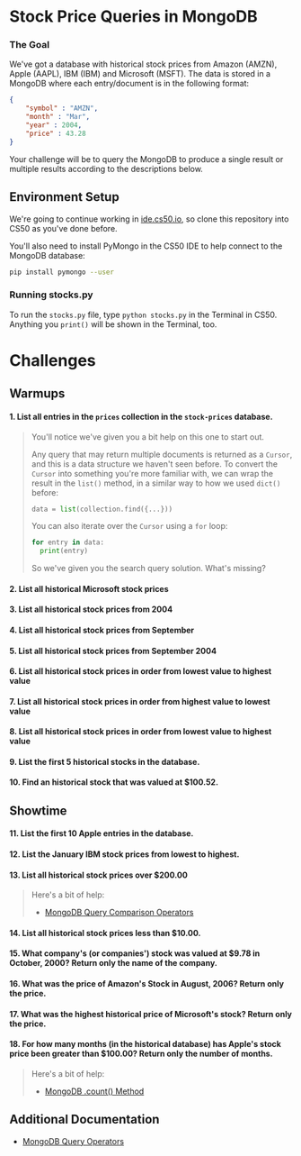 # Stock Price Queries in MongoDB

### The Goal

We've got a database with historical stock prices from Amazon (AMZN), Apple (AAPL), IBM (IBM) and Microsoft (MSFT). The data is stored in a MongoDB where each entry/document is in the following format:

```json
{
	"symbol" : "AMZN",
	"month" : "Mar",
	"year" : 2004,
	"price" : 43.28
}

```

Your challenge will be to query the MongoDB to produce a single result or multiple results according to the descriptions below.

## Environment Setup

We're going to continue working in [ide.cs50.io](https://ide.cs50.io), so clone this repository into CS50 as you've done before.

You'll also need to install PyMongo in the CS50 IDE to help connect to the MongoDB database:

```bash
pip install pymongo --user
```

### Running stocks.py

To run the `stocks.py` file, type `python stocks.py` in the Terminal in CS50. Anything you `print()` will be shown in the Terminal, too.

# Challenges

## Warmups

#### 1. List all entries in the `prices` collection in the `stock-prices` database.

> You'll notice we've given you a bit help on this one to start out.
> 
> Any query that may return multiple documents is returned as a `Cursor`, and this is a data structure we haven't seen before. To convert the `Cursor` into something you're more familiar with, we can wrap the result in the `list()` method, in a similar way to how we used `dict()` before:
>
> ```python
> data = list(collection.find({...}))
> ```
>
> You can also iterate over the `Cursor` using a `for` loop:
>
> ```python
> for entry in data:
> 	print(entry)
> ```
> 
> So we've given you the search query solution. What's missing?

#### 2. List all historical Microsoft stock prices

#### 3. List all historical stock prices from 2004

#### 4. List all historical stock prices from September

#### 5. List all historical stock prices from September 2004

#### 6. List all historical stock prices in order from lowest value to highest value

#### 7. List all historical stock prices in order from highest value to lowest value

#### 8. List all historical stock prices in order from lowest value to highest value

#### 9. List the first 5 historical stocks in the database.

#### 10. Find an historical stock that was valued at $100.52. 

## Showtime

#### 11. List the first 10 Apple entries in the database.

#### 12. List the January IBM stock prices from lowest to highest.

#### 13. List all historical stock prices over $200.00

> Here's a bit of help:
> 
> - [MongoDB Query Comparison Operators](https://docs.mongodb.com/manual/reference/operator/query-comparison/)

#### 14. List all historical stock prices less than $10.00.

#### 15. What company's (or companies') stock was valued at $9.78 in October, 2000? Return only the name of the company.

#### 16. What was the price of Amazon's Stock in August, 2006? Return only the price.

#### 17. What was the highest historical price of Microsoft's stock? Return only the price.

#### 18. For how many months (in the historical database) has Apple's stock price been greater than $100.00? Return only the number of months.

> Here's a bit of help:
>
> - [MongoDB .count() Method](https://docs.mongodb.com/manual/reference/method/db.collection.count/)

## Additional Documentation

- [MongoDB Query Operators](https://docs.mongodb.com/manual/reference/operator/query/)